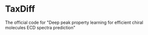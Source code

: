 # TaxDiff
The official code for "Deep peak property learning for efficient chiral molecules ECD spectra prediction"
